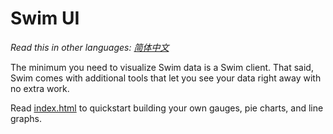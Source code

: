 # Swim UI

*Read this in other languages: [简体中文](README.zh-cn.md)*

The minimum you need to visualize Swim data is a Swim client. That said, Swim comes with additional tools that let you see your data right away with no extra work.

Read [index.html](http://github.com/swimos/tutorial/tree/master/ui/index.html) to quickstart building your own gauges, pie charts, and line graphs.